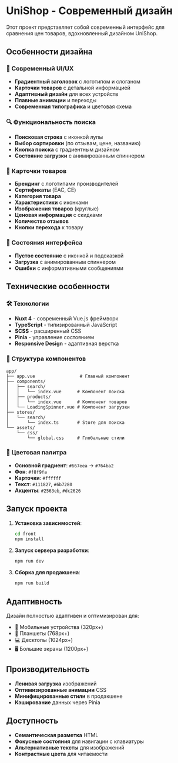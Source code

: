 # UniShop - Современный дизайн

Этот проект представляет собой современный интерфейс для сравнения цен товаров, вдохновленный дизайном UniShop.

## Особенности дизайна

### 🎨 Современный UI/UX
- **Градиентный заголовок** с логотипом и слоганом
- **Карточки товаров** с детальной информацией
- **Адаптивный дизайн** для всех устройств
- **Плавные анимации** и переходы
- **Современная типографика** и цветовая схема

### 🔍 Функциональность поиска
- **Поисковая строка** с иконкой лупы
- **Выбор сортировки** (по отзывам, цене, названию)
- **Кнопка поиска** с градиентным дизайном
- **Состояние загрузки** с анимированным спиннером

### 📱 Карточки товаров
- **Брендинг** с логотипами производителей
- **Сертификаты** (EAC, CE)
- **Категория товара**
- **Характеристики** с иконками
- **Изображения товаров** (круглые)
- **Ценовая информация** с скидками
- **Количество отзывов**
- **Кнопки перехода** к товару

### 🎯 Состояния интерфейса
- **Пустое состояние** с иконкой и подсказкой
- **Загрузка** с анимированным спиннером
- **Ошибки** с информативными сообщениями

## Технические особенности

### 🛠 Технологии
- **Nuxt 4** - современный Vue.js фреймворк
- **TypeScript** - типизированный JavaScript
- **SCSS** - расширенный CSS
- **Pinia** - управление состоянием
- **Responsive Design** - адаптивная верстка

### 📁 Структура компонентов
```
app/
├── app.vue                 # Главный компонент
├── components/
│   ├── search/
│   │   └── index.vue      # Компонент поиска
│   ├── products/
│   │   └── index.vue      # Компонент товаров
│   └── LoadingSpinner.vue # Компонент загрузки
├── stores/
│   └── search/
│       └── index.ts       # Store для поиска
└── assets/
    └── css/
        └── global.css     # Глобальные стили
```

### 🎨 Цветовая палитра
- **Основной градиент**: `#667eea` → `#764ba2`
- **Фон**: `#f8f9fa`
- **Карточки**: `#ffffff`
- **Текст**: `#111827`, `#6b7280`
- **Акценты**: `#2563eb`, `#dc2626`

## Запуск проекта

1. **Установка зависимостей**:
   ```bash
   cd front
   npm install
   ```

2. **Запуск сервера разработки**:
   ```bash
   npm run dev
   ```

3. **Сборка для продакшена**:
   ```bash
   npm run build
   ```

## Адаптивность

Дизайн полностью адаптивен и оптимизирован для:
- 📱 Мобильные устройства (320px+)
- 📱 Планшеты (768px+)
- 💻 Десктопы (1024px+)
- 🖥 Большие экраны (1200px+)

## Производительность

- **Ленивая загрузка** изображений
- **Оптимизированные анимации** CSS
- **Минифицированные стили** в продакшене
- **Кэширование** данных через Pinia

## Доступность

- **Семантическая разметка** HTML
- **Фокусные состояния** для навигации с клавиатуры
- **Альтернативные тексты** для изображений
- **Контрастные цвета** для читаемости

